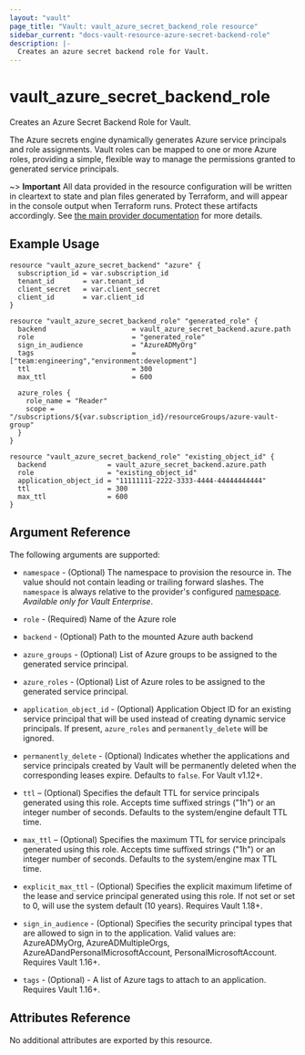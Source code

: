 ```yaml
---
layout: "vault"
page_title: "Vault: vault_azure_secret_backend_role resource"
sidebar_current: "docs-vault-resource-azure-secret-backend-role"
description: |-
  Creates an azure secret backend role for Vault.
---
```


# vault\_azure\_secret\_backend\_role

Creates an Azure Secret Backend Role for Vault.

The Azure secrets engine dynamically generates Azure service principals and role assignments. Vault roles can be mapped to one or more Azure roles, providing a simple, flexible way to manage the permissions granted to generated service principals.

~> **Important** All data provided in the resource configuration will be
written in cleartext to state and plan files generated by Terraform, and
will appear in the console output when Terraform runs. Protect these
artifacts accordingly. See
[the main provider documentation](../index.html)
for more details.

## Example Usage

```hcl
resource "vault_azure_secret_backend" "azure" {
  subscription_id = var.subscription_id
  tenant_id       = var.tenant_id
  client_secret   = var.client_secret
  client_id       = var.client_id
}

resource "vault_azure_secret_backend_role" "generated_role" {
  backend                     = vault_azure_secret_backend.azure.path
  role                        = "generated_role"
  sign_in_audience            = "AzureADMyOrg"
  tags                        = ["team:engineering","environment:development"]
  ttl                         = 300
  max_ttl                     = 600

  azure_roles {
    role_name = "Reader"
    scope =  "/subscriptions/${var.subscription_id}/resourceGroups/azure-vault-group"
  }
}

resource "vault_azure_secret_backend_role" "existing_object_id" {
  backend               = vault_azure_secret_backend.azure.path
  role                  = "existing_object_id"
  application_object_id = "11111111-2222-3333-4444-44444444444"
  ttl                   = 300
  max_ttl               = 600
}
```

## Argument Reference

The following arguments are supported:

* `namespace` - (Optional) The namespace to provision the resource in.
  The value should not contain leading or trailing forward slashes.
  The `namespace` is always relative to the provider's configured [namespace](/docs/providers/vault/index.html#namespace).
  *Available only for Vault Enterprise*.

* `role` - (Required) Name of the Azure role
* `backend` - (Optional) Path to the mounted Azure auth backend
* `azure_groups` - (Optional) List of Azure groups to be assigned to the generated service principal.
* `azure_roles` - (Optional) List of Azure roles to be assigned to the generated service principal.
* `application_object_id` - (Optional) Application Object ID for an existing service principal that will
  be used instead of creating dynamic service principals. If present, `azure_roles` and `permanently_delete` will be ignored.
* `permanently_delete` - (Optional) Indicates whether the applications and service principals created by Vault will be permanently
  deleted when the corresponding leases expire. Defaults to `false`. For Vault v1.12+.
* `ttl` – (Optional) Specifies the default TTL for service principals generated using this role.
  Accepts time suffixed strings ("1h") or an integer number of seconds. Defaults to the system/engine default TTL time.
* `max_ttl` – (Optional) Specifies the maximum TTL for service principals generated using this role. Accepts time
  suffixed strings ("1h") or an integer number of seconds. Defaults to the system/engine max TTL time.
* `explicit_max_ttl` - (Optional) Specifies the explicit maximum lifetime of the lease and service principal generated using this role. If not set or set to 0, will use the system default (10 years). Requires Vault 1.18+.
* `sign_in_audience` - (Optional) Specifies the security principal types that are allowed to sign in to the application.
  Valid values are: AzureADMyOrg, AzureADMultipleOrgs, AzureADandPersonalMicrosoftAccount, PersonalMicrosoftAccount. Requires Vault 1.16+.
* `tags` - (Optional) - A list of Azure tags to attach to an application. Requires Vault 1.16+.

## Attributes Reference

No additional attributes are exported by this resource.

